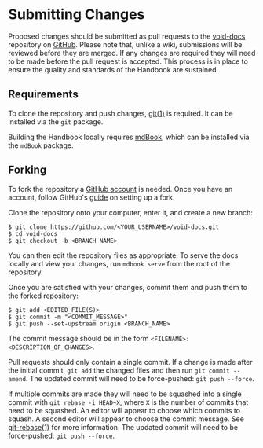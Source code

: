 # Submitting Changes

Proposed changes should be submitted as pull requests to the
[void-docs](https://github.com/void-linux/void-docs) repository on
[GitHub](https://github.com/). Please note that, unlike a wiki, submissions will
be reviewed before they are merged. If any changes are required they will need
to be made before the pull request is accepted. This process is in place to
ensure the quality and standards of the Handbook are sustained.

## Requirements

To clone the repository and push changes,
[git(1)](https://man.voidlinux.org/git.1) is required. It can be installed via
the `git` package.

Building the Handbook locally requires
[mdBook](https://rust-lang.github.io/mdBook/), which can be installed via the
`mdBook` package.

## Forking

To fork the repository a [GitHub account](https://github.com/join) is needed.
Once you have an account, follow GitHub's
[guide](https://help.github.com/en/articles/fork-a-repo) on setting up a fork.

Clone the repository onto your computer, enter it, and create a new branch:

```
$ git clone https://github.com/<YOUR_USERNAME>/void-docs.git
$ cd void-docs
$ git checkout -b <BRANCH_NAME>
```

You can then edit the repository files as appropriate. To serve the docs locally
and view your changes, run `mdbook serve` from the root of the repository.

Once you are satisfied with your changes, commit them and push them to the
forked repository:

```
$ git add <EDITED_FILE(S)>
$ git commit -m "<COMMIT_MESSAGE>"
$ git push --set-upstream origin <BRANCH_NAME>
```

The commit message should be in the form `<FILENAME>: <DESCRIPTION_OF_CHANGES>`.

Pull requests should only contain a single commit. If a change is made after the
initial commit, `git add` the changed files and then run `git commit --amend`.
The updated commit will need to be force-pushed: `git push --force`.

If multiple commits are made they will need to be squashed into a single commit
with `git rebase -i HEAD~X`, where `X` is the number of commits that need to be
squashed. An editor will appear to choose which commits to squash. A second
editor will appear to choose the commit message. See
[git-rebase(1)](https://man.voidlinux.org/git-rebase.1) for more information.
The updated commit will need to be force-pushed: `git push --force`.
